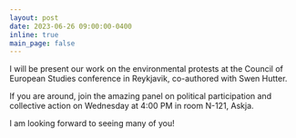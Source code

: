 ```yaml
---
layout: post
date: 2023-06-26 09:00:00-0400
inline: true
main_page: false
---
```


I will be present our work on the environmental protests at the Council of European Studies conference in Reykjavik, co-authored with Swen Hutter.

If you are around, join the amazing panel  on political participation and collective action on Wednesday at 4:00 PM in room N-121, Askja.

I am looking forward to seeing many of you!

